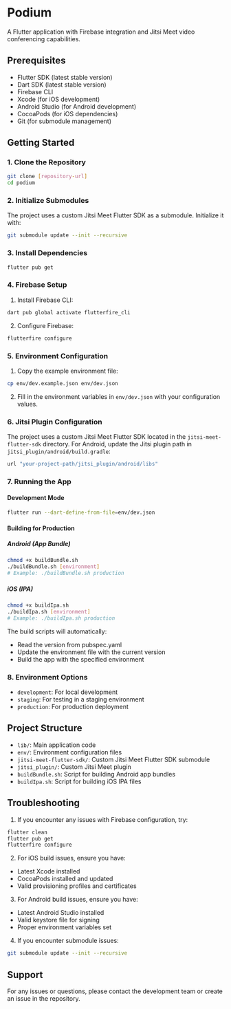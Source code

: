 # Podium

A Flutter application with Firebase integration and Jitsi Meet video conferencing capabilities.

## Prerequisites

- Flutter SDK (latest stable version)
- Dart SDK (latest stable version)
- Firebase CLI
- Xcode (for iOS development)
- Android Studio (for Android development)
- CocoaPods (for iOS dependencies)
- Git (for submodule management)

## Getting Started

### 1. Clone the Repository

```bash
git clone [repository-url]
cd podium
```

### 2. Initialize Submodules

The project uses a custom Jitsi Meet Flutter SDK as a submodule. Initialize it with:

```bash
git submodule update --init --recursive
```

### 3. Install Dependencies

```bash
flutter pub get
```

### 4. Firebase Setup

1. Install Firebase CLI:

```bash
dart pub global activate flutterfire_cli
```

2. Configure Firebase:

```bash
flutterfire configure
```

### 5. Environment Configuration

1. Copy the example environment file:

```bash
cp env/dev.example.json env/dev.json
```

2. Fill in the environment variables in `env/dev.json` with your configuration values.

### 6. Jitsi Plugin Configuration

The project uses a custom Jitsi Meet Flutter SDK located in the `jitsi-meet-flutter-sdk` directory. For Android, update the Jitsi plugin path in `jitsi_plugin/android/build.gradle`:

```gradle
url "your-project-path/jitsi_plugin/android/libs"
```

### 7. Running the App

#### Development Mode

```bash
flutter run --dart-define-from-file=env/dev.json
```

#### Building for Production

##### Android (App Bundle)

```bash
chmod +x buildBundle.sh
./buildBundle.sh [environment]
# Example: ./buildBundle.sh production
```

##### iOS (IPA)

```bash
chmod +x buildIpa.sh
./buildIpa.sh [environment]
# Example: ./buildIpa.sh production
```

The build scripts will automatically:

- Read the version from pubspec.yaml
- Update the environment file with the current version
- Build the app with the specified environment

### 8. Environment Options

- `development`: For local development
- `staging`: For testing in a staging environment
- `production`: For production deployment

## Project Structure

- `lib/`: Main application code
- `env/`: Environment configuration files
- `jitsi-meet-flutter-sdk/`: Custom Jitsi Meet Flutter SDK submodule
- `jitsi_plugin/`: Custom Jitsi Meet plugin
- `buildBundle.sh`: Script for building Android app bundles
- `buildIpa.sh`: Script for building iOS IPA files

## Troubleshooting

1. If you encounter any issues with Firebase configuration, try:

```bash
flutter clean
flutter pub get
flutterfire configure
```

2. For iOS build issues, ensure you have:

- Latest Xcode installed
- CocoaPods installed and updated
- Valid provisioning profiles and certificates

3. For Android build issues, ensure you have:

- Latest Android Studio installed
- Valid keystore file for signing
- Proper environment variables set

4. If you encounter submodule issues:

```bash
git submodule update --init --recursive
```

## Support

For any issues or questions, please contact the development team or create an issue in the repository.
